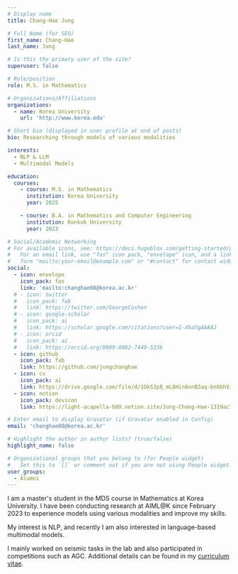 ```yaml
---
# Display name
title: Chang-Hae Jung

# Full Name (for SEO)
first_name: Chang-Hae
last_name: Jung

# Is this the primary user of the site?
superuser: false

# Role/position
role: M.S. in Mathematics

# Organizations/Affiliations
organizations:
  - name: Korea University
    url: 'http://www.korea.edu'

# Short bio (displayed in user profile at end of posts)
bio: Researching through models of various modalities

interests:
  - NLP & LLM
  - Multimodal Models

education:
  courses:
    - course: M.S. in Mathematics
      institution: Korea University
      year: 2025

    - course: B.A. in Mathematics and Computer Engineering
      institution: Konkuk University
      year: 2023

# Social/Academic Networking
# For available icons, see: https://docs.hugoblox.com/getting-started/page-builder/#icons
#   For an email link, use "fas" icon pack, "envelope" icon, and a link in the
#   form "mailto:your-email@example.com" or "#contact" for contact widget.
social:
  - icon: envelope
    icon_pack: fas
    link: 'mailto:changhae08@korea.ac.kr'
  # - icon: twitter
  #   icon_pack: fab
  #   link: https://twitter.com/GeorgeCushen
  # - icon: google-scholar
  #   icon_pack: ai
  #   link: https://scholar.google.com/citations?user=I-XhaYgAAAAJ
  # - icon: orcid
  #   icon_pack: ai
  #   link: https://orcid.org/0009-0002-7449-5336
  - icon: github
    icon_pack: fab
    link: https://github.com/jungchanghae
  - icon: cv
    icon_pack: ai
    link: https://drive.google.com/file/d/1OkS3p8_mL8Hin6nnB3aq-bn8bhVisuFY/view?usp=sharing
  - icon: notion
    icon_pack: devicon
    link: https://light-acapella-b89.notion.site/Jung-Chang-Hae-1319ac7370138042a91aeeaf417bc97b

# Enter email to display Gravatar (if Gravatar enabled in Config)
email: 'changhae08@korea.ac.kr'

# Highlight the author in author lists? (true/false)
highlight_name: false

# Organizational groups that you belong to (for People widget)
#   Set this to `[]` or comment out if you are not using People widget.
user_groups:
  - Alumni
---
```


<!-- 짧은 자기소개 -->
I am a master's student in the MDS course in Mathematics at Korea University. 
I have been conducting research at AIML@K since February 2023 to experience models using various modalities and improve my skills.

<!-- 연구분야/주제 관심사 소개 -->
My interest is NLP, and recently I am also interested in language-based multimodal models.

<!-- 그 외의 것/trivia -->
I mainly worked on seismic tasks in the lab and also participated in competitions such as AGC.
Additional details can be found in my [curriculum vitae](https://drive.google.com/file/d/1OkS3p8_mL8Hin6nnB3aq-bn8bhVisuFY/view?usp=sharing).